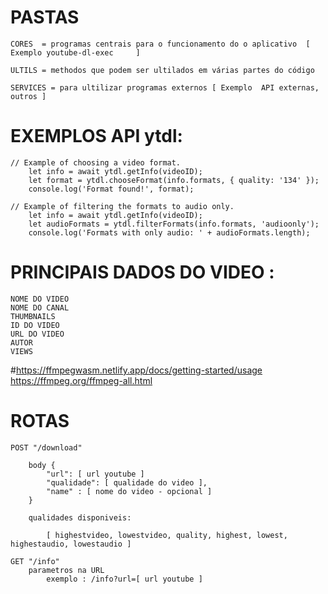 # PASTAS 
    CORES  = programas centrais para o funcionamento do o aplicativo  [ Exemplo youtube-dl-exec     ] 
    
    ULTILS = methodos que podem ser ultilados em várias partes do código
    
    SERVICES = para ultilizar programas externos [ Exemplo  API externas, outros ]

# EXEMPLOS API ytdl:
    // Example of choosing a video format.
        let info = await ytdl.getInfo(videoID);
        let format = ytdl.chooseFormat(info.formats, { quality: '134' });
        console.log('Format found!', format);

    // Example of filtering the formats to audio only.
        let info = await ytdl.getInfo(videoID);
        let audioFormats = ytdl.filterFormats(info.formats, 'audioonly');
        console.log('Formats with only audio: ' + audioFormats.length);


# PRINCIPAIS DADOS DO VIDEO :
    NOME DO VIDEO
    NOME DO CANAL
    THUMBNAILS
    ID DO VIDEO
    URL DO VIDEO
    AUTOR
    VIEWS


#https://ffmpegwasm.netlify.app/docs/getting-started/usage
https://ffmpeg.org/ffmpeg-all.html

# ROTAS
    POST "/download" 
    
        body {
            "url": [ url youtube ]
            "qualidade": [ qualidade do video ],
            "name" : [ nome do video - opcional ] 
        }

        qualidades disponiveis:

            [ highestvideo, lowestvideo, quality, highest, lowest, highestaudio, lowestaudio ]

    GET "/info"
        parametros na URL 
            exemplo : /info?url=[ url youtube ]



